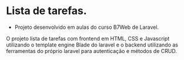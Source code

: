 # Lista de tarefas.
* Projeto desenvolvido em aulas do curso B7Web de Laravel.
<p> 
O projeto lista de tarefas com frontend em HTML, CSS e Javascript utilizando o template engine Blade do laravel e o backend utilizando as ferramentas do próprio laravel para autenticação e métodos de CRUD.
</p>
